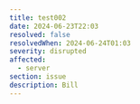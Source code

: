 ```yaml
---
title: test002
date: 2024-06-23T22:03
resolved: false
resolvedWhen: 2024-06-24T01:03
severity: disrupted
affected:
  - server
section: issue
description: Bill
---
```

